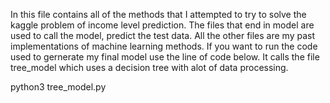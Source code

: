 In this file contains all of the methods that I attempted to try to solve the kaggle problem of income level prediction. The files that end in model are used to call the model, predict the test data. All the other files are my past implementations of machine learning methods. If you want to run the code used to gernerate my final model use the line of code below. It calls the file tree_model which uses a decision tree with alot of data processing.

python3 tree_model.py